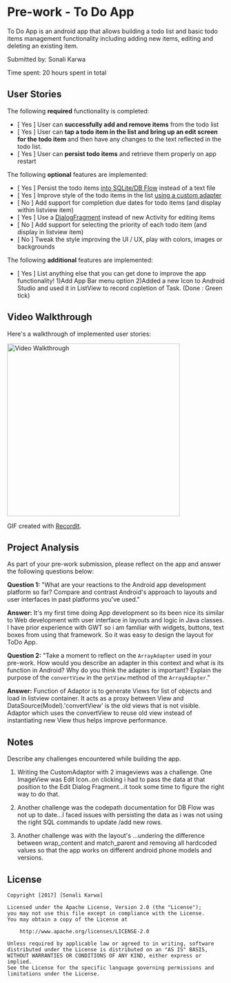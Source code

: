 # Pre-work - To Do App

To Do App is an android app that allows building a todo list and basic todo items management functionality including adding new items, editing and deleting an existing item.

Submitted by: Sonali Karwa

Time spent: 20 hours spent in total

## User Stories

The following **required** functionality is completed:

* [ Yes ] User can **successfully add and remove items** from the todo list
* [ Yes ] User can **tap a todo item in the list and bring up an edit screen for the todo item** and then have any changes to the text reflected in the todo list.
* [ Yes ] User can **persist todo items** and retrieve them properly on app restart

The following **optional** features are implemented:

* [ Yes ] Persist the todo items [into SQLite/DB Flow](http://guides.codepath.com/android/Persisting-Data-to-the-Device#sqlite) instead of a text file
* [ Yes ] Improve style of the todo items in the list [using a custom adapter](http://guides.codepath.com/android/Using-an-ArrayAdapter-with-ListView)
* [ No ] Add support for completion due dates for todo items (and display within listview item)
* [ Yes ] Use a [DialogFragment](http://guides.codepath.com/android/Using-DialogFragment) instead of new Activity for editing items
* [ No ] Add support for selecting the priority of each todo item (and display in listview item)
* [ No ] Tweak the style improving the UI / UX, play with colors, images or backgrounds

The following **additional** features are implemented:

* [ Yes ] List anything else that you can get done to improve the app functionality!
1)Add App Bar menu option
2)Added a new Icon to Android Studio and used it in ListView to record copletion of Task. (Done : Green tick)

## Video Walkthrough

Here's a walkthrough of implemented user stories:

<img src='http://i.imgur.com/qBz1h5C.gif' title='Video Walkthrough' width='400' alt='Video Walkthrough' />

GIF created with [RecordIt](http://recordit.co/).

## Project Analysis

As part of your pre-work submission, please reflect on the app and answer the following questions below:

**Question 1:** "What are your reactions to the Android app development platform so far? Compare and contrast Android's approach to layouts and user interfaces in past platforms you've used."

**Answer:** It's my first time doing App development so its been nice its similar to Web development with user interface in layouts and logic in Java classes. I have prior experience with GWT so i am familiar with widgets, buttons, text boxes from using that framework. So it was easy to design the layout for ToDo App.

**Question 2:** "Take a moment to reflect on the `ArrayAdapter` used in your pre-work. How would you describe an adapter in this context and what is its function in Android? Why do you think the adapter is important? Explain the purpose of the `convertView` in the `getView` method of the `ArrayAdapter`."

**Answer:** Function of Adaptor is to generate Views for list of objects and load in listview container. It acts as a proxy between View and DataSource(Model).'convertView' is the old views that is not visible. Adaptor which uses the convertView to reuse old view instead of instantiating new View thus helps improve performance.

## Notes

Describe any challenges encountered while building the app.

1) Writing the CustomAdaptor with 2 imageviews was a challenge. One ImageView was Edit Icon..on clicking i had to pass the data at that position to the Edit Dialog Fragment...it took some time to figure the right way to do that.

2) Another challenge was the codepath documentation for DB Flow was not up to date...I faced issues with persisting the data as i was not using the right SQL commands to update /add new rows.

3) Another challenge was with the layout's ...undering the difference between wrap_content and match_parent and removing all hardcoded values so that the app works on different android phone models and versions.

## License

    Copyright [2017] [Sonali Karwa]

    Licensed under the Apache License, Version 2.0 (the "License");
    you may not use this file except in compliance with the License.
    You may obtain a copy of the License at

        http://www.apache.org/licenses/LICENSE-2.0

    Unless required by applicable law or agreed to in writing, software
    distributed under the License is distributed on an "AS IS" BASIS,
    WITHOUT WARRANTIES OR CONDITIONS OF ANY KIND, either express or implied.
    See the License for the specific language governing permissions and
    limitations under the License.